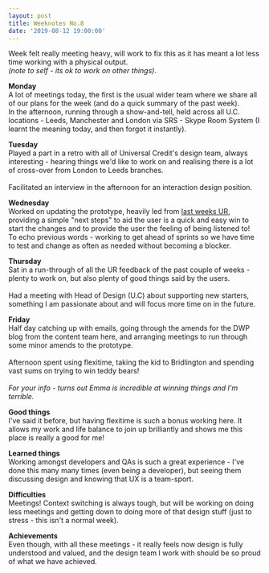 ```yaml
---
layout: post
title: Weeknotes No.8
date: '2019-08-12 19:00:00'
---
```

Week felt really meeting heavy, will work to fix this as it has meant a lot less time working with a physical output.<br>*(note to self - its ok to work on other things)*.

<strong>Monday</strong><br>
A lot of meetings today, the first is the usual wider team where we share all of our plans for the week (and do a quick summary of the past week).<br>
In the afternoon, running through a show-and-tell, held across all U.C. locations - Leeds, Manchester and London via SRS - Skype Room System (I learnt the meaning today, and then forgot it instantly).

<strong>Tuesday</strong><br>
Played a part in a retro with all of Universal Credit's design team, always interesting - hearing things we'd like to work on and realising there is a lot of cross-over from London to Leeds branches.
<br><br>
Facilitated an interview in the afternoon for an interaction design position.

<strong>Wednesday</strong><br>
Worked on updating the prototype, heavily led from <a href="/2019/08/07/weeknotes-no7.html" title="my last months weeknotes no7">last weeks UR</a>, providing a simple "next steps" to aid the user is a quick and easy win to start the changes and to provide the user the feeling of being listened to!<br>
To echo previous words - working to get ahead of sprints so we have time to test and change as often as needed without becoming a blocker.

<strong>Thursday</strong><br>
Sat in a run-through of all the UR feedback of the past couple of weeks - plenty to work on, but also plenty of good things said by the users.<br><br>
Had a meeting with Head of Design (U.C) about supporting new starters, something I am passionate about and will focus more time on in the future.

<strong>Friday</strong><br>
Half day catching up with emails, going through the amends for the DWP blog from the content team here, and arranging meetings to run through some minor amends to the prototype.
<br><br>
Afternoon spent using flexitime, taking the kid to Bridlington and spending vast sums on trying to win teddy bears!
<br><br>
*For your info - turns out Emma is incredible at winning things and I'm terrible.*

<strong>Good things</strong><br>
I've said it before, but having flexitime is such a bonus working here. It allows my work and life balance to join up brilliantly and shows me this place is really a good for me!

<strong>Learned things</strong><br>
Working amongst developers and QAs is such a great experience - I've done this many many times (even being a developer), but seeing them discussing design and knowing that UX is a team-sport.

<strong>Difficulties</strong><br>
Meetings! Context switching is always tough, but will be working on doing less meetings and getting down to doing more of that design stuff (just to stress - this isn't a normal week).

<strong>Achievements</strong><br>
Even though, with all these meetings - it really feels now design is fully understood and valued, and the design team I work with should be so proud of what we have achieved.
